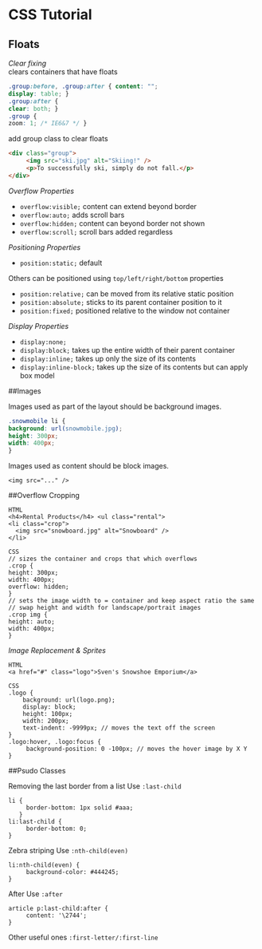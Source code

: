 # CSS Tutorial

## Floats

*Clear fixing*  
clears containers that have floats
```CSS
.group:before, .group:after { content: "";
display: table; }
.group:after {
clear: both; }
.group {
zoom: 1; /* IE6&7 */ }
```
add group class to clear floats
```HTML
<div class="group">
     <img src="ski.jpg" alt="Skiing!" />
     <p>To successfully ski, simply do not fall.</p>
</div>
```
*Overflow Properties*

* `overflow:visible;` content can extend beyond border
* `overflow:auto;` adds scroll bars
* `overflow:hidden;` content can beyond border not shown
* `overflow:scroll;` scroll bars added regardless

*Positioning Properties*

* `position:static;` default

Others can be positioned using `top/left/right/bottom` properties

* `position:relative;` can be moved from its relative static position
* `position:absolute;` sticks to its parent container position to it
* `position:fixed;` positioned relative to the window not container

*Display Properties*

* `display:none;`
* `display:block;` takes up the entire width of their parent container
* `display:inline;` takes up only the size of its contents
* `display:inline-block;` takes up the size of its contents but can apply box model

##Images

Images used as part of the layout should be background images.  

```CSS
.snowmobile li {
background: url(snowmobile.jpg);
height: 300px;
width: 400px;
}
```
Images used as content should be block images.
```
<img src="..." />
```

##Overflow Cropping

```
HTML
<h4>Rental Products</h4> <ul class="rental">
<li class="crop">
  <img src="snowboard.jpg" alt="Snowboard" />
</li>

CSS
// sizes the container and crops that which overflows
.crop {
height: 300px;
width: 400px;
overflow: hidden;
}
// sets the image width to = container and keep aspect ratio the same
// swap height and width for landscape/portrait images
.crop img {
height: auto;
width: 400px;
}
```

*Image Replacement & Sprites*
```
HTML
<a href="#" class="logo">Sven's Snowshoe Emporium</a>

CSS
.logo {
    background: url(logo.png);
    display: block;
    height: 100px;
    width: 200px;
    text-indent: -9999px; // moves the text off the screen
}
.logo:hover, .logo:focus {
     background-position: 0 -100px; // moves the hover image by X Y
}
```

##Psudo Classes

Removing the last border from a list
Use `:last-child`
```
li {
     border-bottom: 1px solid #aaa;
   }
li:last-child {
     border-bottom: 0;
}
```
Zebra striping
Use `:nth-child(even)`
```
li:nth-child(even) {
     background-color: #444245;
}
```
After
Use `:after`
```
article p:last-child:after {
     content: '\2744';
}
```
Other useful ones
`:first-letter/:first-line`

